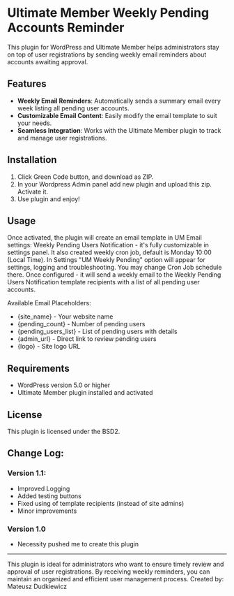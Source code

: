 # Ultimate Member Weekly Pending Accounts Reminder
This plugin for WordPress and Ultimate Member helps administrators stay on top of user registrations by sending weekly email reminders about accounts awaiting approval.

## Features
* **Weekly Email Reminders**: Automatically sends a summary email every week listing all pending user accounts.
* **Customizable Email Content**: Easily modify the email template to suit your needs.
* **Seamless Integration**: Works with the Ultimate Member plugin to track and manage user registrations.

## Installation
1. Click Green Code button, and download as ZIP.
2. In your Wordpress Admin panel add new plugin and upload this zip. Activate it.
3. Use plugin and enjoy!

## Usage
Once activated, the plugin will create an email template in UM Email settings: Weekly Pending Users Notification - it's fully customizable in settings panel. 
It also created weekly cron job, default is Monday 10:00 (Local Time).
In Settings "UM Weekly Pending" option will appear for settings, logging and troubleshooting. You may change Cron Job schedule there.
Once configured - it will send a weekly email to the Weekly Pending Users Notification template recipients with a list of all pending user accounts.

Available Email Placeholders:
* {site_name} - Your website name
* {pending_count} - Number of pending users
* {pending_users_list} - List of pending users with details
* {admin_url} - Direct link to review pending users
* {logo} - Site logo URL


## Requirements
* WordPress version 5.0 or higher
* Ultimate Member plugin installed and activated

## License
This plugin is licensed under the BSD2.

## Change Log:
### Version 1.1:
* Improved Logging
* Added testing buttons
* Fixed using of template recipients (instead of site admins)
* Minor improvements


### Version 1.0
* Necessity pushed me to create this plugin

---

This plugin is ideal for administrators who want to ensure timely review and approval of user registrations. By receiving weekly reminders, you can maintain an organized and efficient user management process. 
Created by: Mateusz Dudkiewicz
